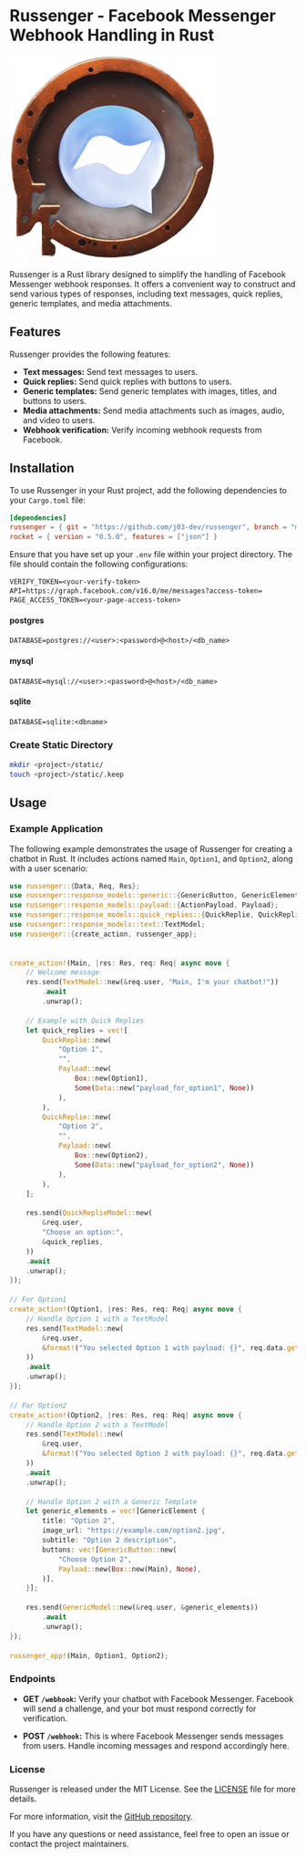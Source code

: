 # Russenger - Facebook Messenger Webhook Handling in Rust

![Russenger Logo](./image.png)

Russenger is a Rust library designed to simplify the handling of Facebook Messenger webhook responses. It offers a
convenient way to construct and send various types of responses, including text messages, quick replies, generic
templates, and media attachments.

## Features

Russenger provides the following features:

- **Text messages:** Send text messages to users.
- **Quick replies:** Send quick replies with buttons to users.
- **Generic templates:** Send generic templates with images, titles, and buttons to users.
- **Media attachments:** Send media attachments such as images, audio, and video to users.
- **Webhook verification:** Verify incoming webhook requests from Facebook.

## Installation

To use Russenger in your Rust project, add the following dependencies to your `Cargo.toml` file:

```toml
[dependencies]
russenger = { git = "https://github.com/j03-dev/russenger", branch = "main" }
rocket = { version = "0.5.0", features = ["json"] }
```

Ensure that you have set up your `.env` file within your project directory. The file should contain the following
configurations:

```env
VERIFY_TOKEN=<your-verify-token>
API=https://graph.facebook.com/v16.0/me/messages?access-token=
PAGE_ACCESS_TOKEN=<your-page-access-token>
```

#### postgres

```env
DATABASE=postgres://<user>:<password>@<host>/<db_name>
```

#### mysql

```env
DATABASE=mysql://<user>:<password>@<host>/<db_name>
```

#### sqlite

```env
DATABASE=sqlite:<dbname>
```

### Create Static Directory

```bash
mkdir <project>/static/
touch <project>/static/.keep
```

## Usage

### Example Application

The following example demonstrates the usage of Russenger for creating a chatbot in Rust. It includes actions
named `Main`, `Option1`, and `Option2`, along with a user scenario:

```rust
use russenger::{Data, Req, Res};
use russenger::response_models::generic::{GenericButton, GenericElement, GenericModel};
use russenger::response_models::payload::{ActionPayload, Payload};
use russenger::response_models::quick_replies::{QuickReplie, QuickReplieModel};
use russenger::response_models::text::TextModel;
use russenger::{create_action, russenger_app};


create_action!(Main, |res: Res, req: Req| async move {
    // Welcome message
    res.send(TextModel::new(&req.user, "Main, I'm your chatbot!"))
        .await
        .unwrap();

    // Example with Quick Replies
    let quick_replies = vec![
        QuickReplie::new(
            "Option 1",
            "",
            Payload::new(
                Box::new(Option1),
                Some(Data::new("payload_for_option1", None))
            ),
        ),
        QuickReplie::new(
            "Option 2",
            "",
            Payload::new(
                Box::new(Option2),
                Some(Data::new("payload_for_option2", None))
            ),
        ),
    ];

    res.send(QuickReplieModel::new(
        &req.user,
        "Choose an option:",
        &quick_replies,
    ))
    .await
    .unwrap();
});

// For Option1
create_action!(Option1, |res: Res, req: Req| async move {
    // Handle Option 1 with a TextModel
    res.send(TextModel::new(
        &req.user,
        &format!("You selected Option 1 with payload: {}", req.data.get_value::<String>()),
    ))
    .await
    .unwrap();
});

// For Option2
create_action!(Option2, |res: Res, req: Req| async move {
    // Handle Option 2 with a TextModel
    res.send(TextModel::new(
        &req.user,
        &format!("You selected Option 2 with payload: {}", req.data.get_value::<String>()),
    ))
    .await
    .unwrap();

    // Handle Option 2 with a Generic Template
    let generic_elements = vec![GenericElement {
        title: "Option 2",
        image_url: "https://example.com/option2.jpg",
        subtitle: "Option 2 description",
        buttons: vec![GenericButton::new(
            "Choose Option 2",
            Payload::new(Box::new(Main), None),
        )],
    }];

    res.send(GenericModel::new(&req.user, &generic_elements))
        .await
        .unwrap();
});

russenger_app!(Main, Option1, Option2);
```

### Endpoints

- **GET `/webhook`:** Verify your chatbot with Facebook Messenger. Facebook will send a challenge, and your bot must
  respond correctly for verification.

- **POST `/webhook`:** This is where Facebook Messenger sends messages from users. Handle incoming messages and respond
  accordingly here.

### License

Russenger is released under the MIT License. See the [LICENSE](LICENSE) file for more details.

For more information, visit the [GitHub repository](https://github.com/j03-dev/russenger).

If you have any questions or need assistance, feel free to open an issue or contact the project maintainers.
